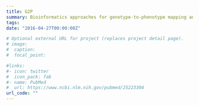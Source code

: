 ```yaml
---
title: G2P
summary: Bioinformatics approaches for genotype-to-phenotype mapping and their applications
tags:
date: "2016-04-27T00:00:00Z"

# Optional external URL for project (replaces project detail page).
# image:
#  caption: 
#  focal_point: 

#links:
#- icon: twitter
#  icon_pack: fab
#- name: PubMed
#  url: https://www.ncbi.nlm.nih.gov/pubmed/25223304
url_code: ""
---
```


